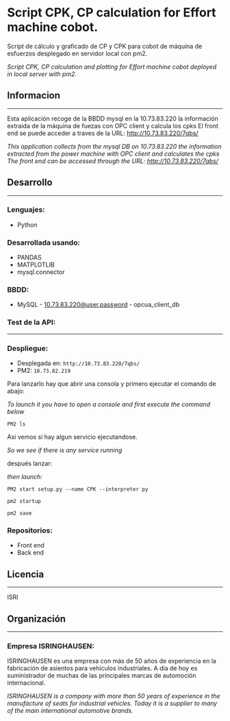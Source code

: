 # Script CPK, CP calculation for Effort machine cobot.

Script de cálculo y graficado de CP y CPK para cobot de máquina de esfuerzos desplegado en servidor local con pm2.

*Script CPK, CP calculation and plotting for Effort machine cobot deployed in local server with pm2.*


## Informacion
---

Esta aplicación recoge de la BBDD mysql en la 10.73.83.220 la información extraida de la máquina de fuezas con OPC client y calcula los cpks
El front end se puede acceder a traves de la URL: http://10.73.83.220/7qbs/

*This application collects from the mysql DB on 10.73.83.220 the information extracted from the power machine with OPC client and calculates the cpks
The front end can be accessed through the URL: http://10.73.83.220/7qbs/*
## Desarrollo
---

### Lenguajes:

* Python

### Desarrollada usando:

* PANDAS
* MATPLOTLIB
* mysql.connector

### BBDD:

* MySQL - 10.73.83.220@user.password - opcua_client_db


### Test de la API:

---

### Despliegue:


* Desplegada en:  `http://10.73.83.220/7qbs/`
* PM2: `10.73.82.219`

Para lanzarlo hay que abrir una consola y primero ejecutar el comando de abajo:

*To launch it you have to open a console and first execute the command below*

`PM2 ls`

Asi vemos si hay algun servicio ejecutandose.

*So we see if there is any service running*

después lanzar:

*then launch:*

`PM2 start setup.py --name CPK --interpreter py`

`pm2 startup`

`pm2 save`

### Repositorios:

* Front end 
* Back end 

## Licencia
---
ISRI
## Organización
---
### Empresa ISRINGHAUSEN: 

ISRINGHAUSEN es una empresa con más de 50 años de experiencia en la fabricación de asientos para vehículos industriales. A día de hoy es suministrador de muchas de las principales marcas de automoción internacional.

*ISRINGHAUSEN is a company with more than 50 years of experience in the manufacture of seats for industrial vehicles. Today it is a supplier to many of the main international automotive brands.*